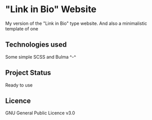 # "Link in Bio" Website
My version of the "Link in Bio" type website. And also a minimalistic template of one

## Technologies used

Some simple SCSS and Bulma ^-^

## Project Status

Ready to use

## Licence

GNU General Public Licence v3.0
